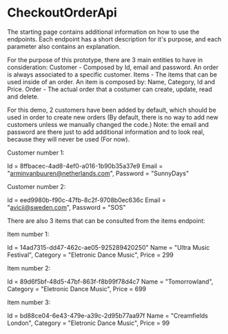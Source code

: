 # CheckoutOrderApi

The starting page contains additional information on how to use the endpoints. Each endpoint has a short description for it's purpose, and each parameter also contains an explanation.

For the purpose of this prototype, there are 3 main entities to have in consideration:
Customer - Composed by Id, email and password. An order is always associated to a specific customer.
Items - The items that can be used inside of an order. An item is composed by: Name, Category, Id and Price.
Order - The actual order that a costumer can create, update, read and delete. 

For this demo, 2 customers have been added by default, which should be used in order to create new orders (By default, there is no way
to add new customers unless we manually changed the code.)
Note: the email and password are there just to add additional information and to look real, because they will never be used (For now).

Customer number 1:

Id = 8ffbacec-4ad8-4ef0-a016-1b90b35a37e9
Email = "arminvanbuuren@netherlands.com",
Password = "SunnyDays"

Customer number 2:

Id = eed9980b-f90c-47fb-8c2f-9708b0ec636c
Email = "avicii@sweden.com",
Password = "SOS"

There are also 3 items that can be consulted from the items endpoint:

Item number 1:

Id = 14ad7315-dd47-462c-ae05-925289420250"
Name = "Ultra Music Festival",
Category = "Eletronic Dance Music",
Price = 299

Item number 2:

Id = 89d6f5bf-48d5-47bf-863f-f8b99f78d4c7
Name = "Tomorrowland",
Category = "Eletronic Dance Music",
Price = 699

Item number 3:

Id = bd88ce04-6e43-479e-a39c-2d95b77aa97f
Name = "Creamfields London",
Category = "Eletronic Dance Music",
Price = 99

